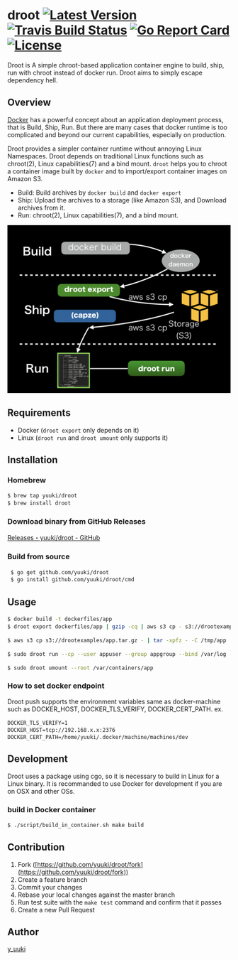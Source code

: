 droot  [![Latest Version](http://img.shields.io/github/release/yuuki/droot.svg?style=flat-square)](https://github.com/yuuki/droot/releases) [![Travis Build Status](https://travis-ci.org/yuuki/droot.svg?branch=master)](https://travis-ci.org/yuuki/droot) [![Go Report Card](https://goreportcard.com/badge/github.com/yuuki/droot)](https://goreportcard.com/report/github.com/yuuki/droot) [![License](http://img.shields.io/:license-mit-blue.svg)](http://doge.mit-license.org)
=====

Droot is A simple chroot-based application container engine to build, ship, run with chroot instead of docker run. Droot aims to simply escape dependency hell.

## Overview

[Docker](https://www.docker.com) has a powerful concept about an application deployment process, that is Build, Ship, Run. But there are many cases that docker runtime is too complicated and beyond our current capabilities, especially on production.

Droot provides a simpler container runtime without annoying Linux Namespaces. Droot depends on traditional Linux functions such as chroot(2), Linux capabilities(7) and a bind mount. `droot` helps you to chroot a container image built by `docker` and to import/export container images on Amazon S3.

- Build: Build archives by `docker build` and `docker export`
- Ship: Upload the archives to a storage (like Amazon S3), and Download archives from it.
- Run: chroot(2), Linux capabilities(7), and a bind mount.

![droot architecture](documentation/images/architecture.png)

## Requirements

- Docker (`droot export` only depends on it)
- Linux (`droot run` and `droot umount` only supports it)

## Installation

### Homebrew
```bash
$ brew tap yuuki/droot
$ brew install droot
```

### Download binary from GitHub Releases
[Releases・yuuki/droot - GitHub](https://github.com/yuuki/droot/releases)

### Build from source
```bash
 $ go get github.com/yuuki/droot
 $ go install github.com/yuuki/droot/cmd
```

## Usage

```bash
$ docker build -t dockerfiles/app
$ droot export dockerfiles/app | gzip -cq | aws s3 cp - s3://drootexamples/app.tar.gz
```

```bash
$ aws s3 cp s3://drootexamples/app.tar.gz - | tar -xpfz - -C /tmp/app
```

```bash
$ sudo droot run --cp --user appuser --group appgroup --bind /var/log --root /var/containers/app -- command
```

```bash
$ sudo droot umount --root /var/containers/app
```

### How to set docker endpoint

Droot push supports the environment variables same as docker-machine such as DOCKER_HOST, DOCKER_TLS_VERIFY, DOCKER_CERT_PATH.
ex.
```
DOCKER_TLS_VERIFY=1
DOCKER_HOST=tcp://192.168.x.x:2376
DOCKER_CERT_PATH=/home/yuuki/.docker/machine/machines/dev
```

## Development

Droot uses a package using cgo, so it is necessary to build in Linux for a Linux binary.
It is recommanded to use Docker for development if you are on OSX and other OSs.

### build in Docker container

```bash
$ ./script/build_in_container.sh make build
```

## Contribution

1. Fork ([https://github.com/yuuki/droot/fork](https://github.com/yuuki/droot/fork))
1. Create a feature branch
1. Commit your changes
1. Rebase your local changes against the master branch
1. Run test suite with the `make test` command and confirm that it passes
1. Create a new Pull Request

## Author

[y_uuki](https://github.com/yuuki)
